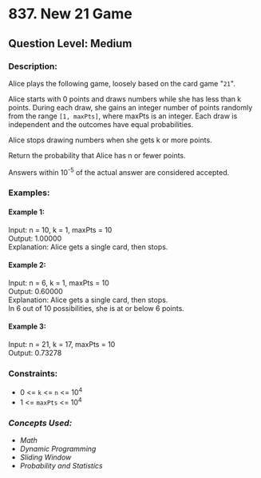 # 837. New 21 Game
## Question Level: Medium
### Description:
Alice plays the following game, loosely based on the card game "`21`".

Alice starts with 0 points and draws numbers while she has less than k points. During each draw, she gains an integer number of points randomly from the range `[1, maxPts]`, where maxPts is an integer. Each draw is independent and the outcomes have equal probabilities.

Alice stops drawing numbers when she gets k or more points.

Return the probability that Alice has n or fewer points.

Answers within 10<sup>-5</sup> of the actual answer are considered accepted.

### Examples:
#### Example 1:

Input: n = 10, k = 1, maxPts = 10  
Output: 1.00000  
Explanation: Alice gets a single card, then stops.  
#### Example 2:

Input: n = 6, k = 1, maxPts = 10  
Output: 0.60000  
Explanation: Alice gets a single card, then stops.  
In 6 out of 10 possibilities, she is at or below 6 points.   
#### Example 3:

Input: n = 21, k = 17, maxPts = 10  
Output: 0.73278  

### Constraints:

- 0 <= `k` <= `n` <= 10<sup>4</sup>
- 1 <= `maxPts` <= 10<sup>4</sup>

### <i>Concepts Used:
- Math
- Dynamic Programming
- Sliding Window
- Probability and Statistics</i>